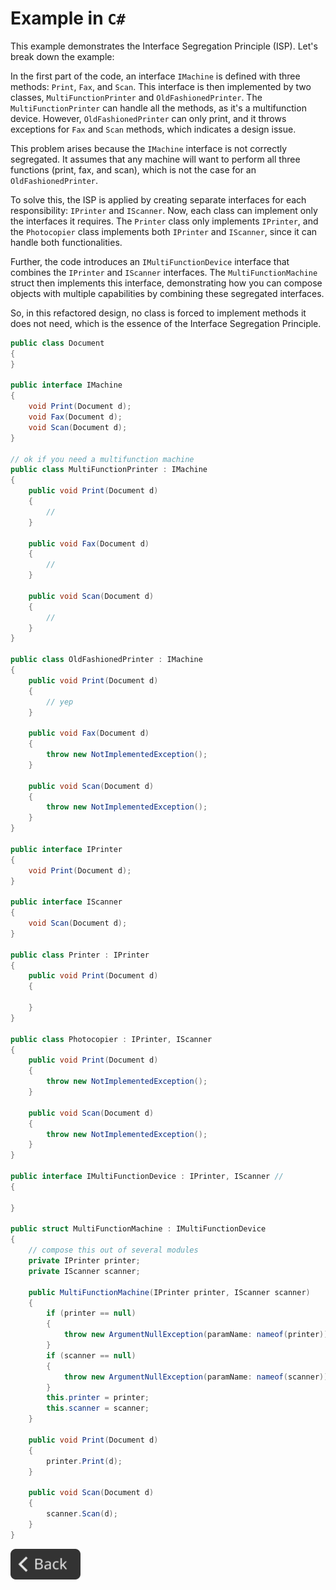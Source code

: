 # Example in `C#`

This example demonstrates the Interface Segregation Principle (ISP). Let's break down the example:

In the first part of the code, an interface `IMachine` is defined with three methods: `Print`, `Fax`, and `Scan`. This interface is then implemented by two classes, `MultiFunctionPrinter` and `OldFashionedPrinter`. The `MultiFunctionPrinter` can handle all the methods, as it's a multifunction device. However, `OldFashionedPrinter` can only print, and it throws exceptions for `Fax` and `Scan` methods, which indicates a design issue.

This problem arises because the `IMachine` interface is not correctly segregated. It assumes that any machine will want to perform all three functions (print, fax, and scan), which is not the case for an `OldFashionedPrinter`.

To solve this, the ISP is applied by creating separate interfaces for each responsibility: `IPrinter` and `IScanner`. Now, each class can implement only the interfaces it requires. The `Printer` class only implements `IPrinter`, and the `Photocopier` class implements both `IPrinter` and `IScanner`, since it can handle both functionalities.

Further, the code introduces an `IMultiFunctionDevice` interface that combines the `IPrinter` and `IScanner` interfaces. The `MultiFunctionMachine` struct then implements this interface, demonstrating how you can compose objects with multiple capabilities by combining these segregated interfaces.

So, in this refactored design, no class is forced to implement methods it does not need, which is the essence of the Interface Segregation Principle.

```csharp
public class Document
{
}

public interface IMachine
{
    void Print(Document d);
    void Fax(Document d);
    void Scan(Document d);
}

// ok if you need a multifunction machine
public class MultiFunctionPrinter : IMachine
{
    public void Print(Document d)
    {
        //
    }

    public void Fax(Document d)
    {
        //
    }

    public void Scan(Document d)
    {
        //
    }
}

public class OldFashionedPrinter : IMachine
{
    public void Print(Document d)
    {
        // yep
    }

    public void Fax(Document d)
    {
        throw new NotImplementedException();
    }

    public void Scan(Document d)
    {
        throw new NotImplementedException();
    }
}

public interface IPrinter
{
    void Print(Document d);
}

public interface IScanner
{
    void Scan(Document d);
}

public class Printer : IPrinter
{
    public void Print(Document d)
    {

    }
}

public class Photocopier : IPrinter, IScanner
{
    public void Print(Document d)
    {
        throw new NotImplementedException();
    }

    public void Scan(Document d)
    {
        throw new NotImplementedException();
    }
}

public interface IMultiFunctionDevice : IPrinter, IScanner //
{

}

public struct MultiFunctionMachine : IMultiFunctionDevice
{
    // compose this out of several modules
    private IPrinter printer;
    private IScanner scanner;

    public MultiFunctionMachine(IPrinter printer, IScanner scanner)
    {
        if (printer == null)
        {
            throw new ArgumentNullException(paramName: nameof(printer));
        }
        if (scanner == null)
        {
            throw new ArgumentNullException(paramName: nameof(scanner));
        }
        this.printer = printer;
        this.scanner = scanner;
    }

    public void Print(Document d)
    {
        printer.Print(d);
    }

    public void Scan(Document d)
    {
        scanner.Scan(d);
    }
}
```

<!--Back Button-->
[<img src="../../../img/back.svg" style="width:8em;">](../ISP.md)
